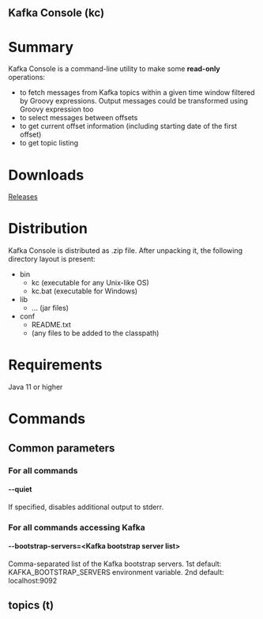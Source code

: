 Kafka Console (kc)
------------------
# Summary

Kafka Console is a command-line utility to make some **read-only** operations:
* to fetch messages from Kafka topics within a given time window filtered by Groovy expressions. Output messages could be transformed using Groovy expression too
* to select messages between offsets
* to get current offset information (including starting date of the first offset)
* to get topic listing

# Downloads
[Releases](https://github.com/dzmauchy/kc/releases)

# Distribution

Kafka Console is distributed as .zip file. After unpacking it, the following directory layout is present:
* bin
  * kc (executable for any Unix-like OS)
  * kc.bat (executable for Windows)
* lib
  * ... (jar files)
* conf
  * README.txt
  * (any files to be added to the classpath)

# Requirements

Java 11 or higher

# Commands

## Common parameters

### For all commands

#### --quiet

If specified, disables additional output to stderr.

### For all commands accessing Kafka

#### --bootstrap-servers=\<Kafka bootstrap server list>
Comma-separated list of the Kafka bootstrap servers.
1st default: KAFKA_BOOTSTRAP_SERVERS environment variable.
2nd default: localhost:9092

## topics (t)

